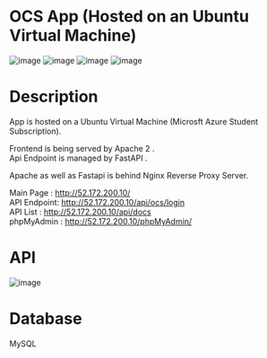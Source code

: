 # OCS App (Hosted on an Ubuntu Virtual Machine)
![image](https://github.com/user-attachments/assets/95e385ed-0ea2-48bd-9b02-4ff994bc245b)
![image](https://github.com/user-attachments/assets/53ebcad2-ffb4-4549-a8f6-ac937f091fc7)
![image](https://github.com/user-attachments/assets/26ea1c4b-98f8-4bf4-8c00-2765d5d167bb)
![image](https://github.com/user-attachments/assets/0d2d5055-0ff9-41ee-b1e0-acde74ddb163)


# Description  
App is hosted on a Ubuntu Virtual Machine (Microsft Azure Student Subscription).  

Frontend is being served by Apache 2 .   
Api Endpoint is  managed by FastAPI .  

Apache as well as Fastapi is behind Nginx Reverse Proxy Server.  


Main Page  : http://52.172.200.10/  
API Endpoint:  http://52.172.200.10/api/ocs/login  
API List : http://52.172.200.10/api/docs  
phpMyAdmin : http://52.172.200.10/phpMyAdmin/  


# API
![image](https://github.com/user-attachments/assets/2b39068b-ec01-42d3-9791-27a157ba3311)


# Database 
MySQL


